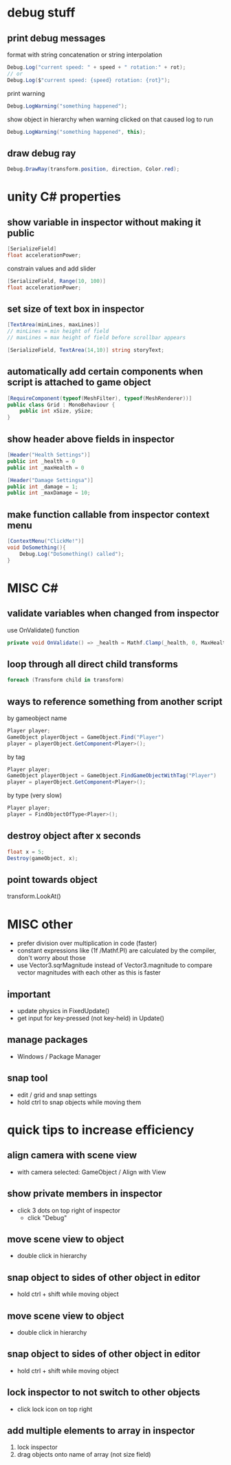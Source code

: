 # debug stuff
## print debug messages
format with string concatenation or string interpolation
```csharp
Debug.Log("current speed: " + speed + " rotation:" + rot);
// or
Debug.Log($"current speed: {speed} rotation: {rot}");
```
print warning
```csharp
Debug.LogWarning("something happened");
```
show object in hierarchy when warning clicked on that caused log to run
```csharp
Debug.LogWarning("something happened", this);
```

## draw debug ray
```csharp
Debug.DrawRay(transform.position, direction, Color.red);
```

# unity C# properties
## show variable in inspector without making it public
```csharp
[SerializeField]
float accelerationPower;
```
constrain values and add slider
```csharp
[SerializeField, Range(10, 100)]
float accelerationPower;
```

## set size of text box in inspector
```csharp
[TextArea(minLines, maxLines)]
// minLines = min height of field
// maxLines = max height of field before scrollbar appears
```
```csharp
[SerializeField, TextArea(14,10)] string storyText;
```

## automatically add certain components when script is attached to game object
```csharp
[RequireComponent(typeof(MeshFilter), typeof(MeshRenderer))]
public class Grid : MonoBehaviour {
	public int xSize, ySize;
}
```

## show header above fields in inspector
```csharp
[Header("Health Settings")]
public int _health = 0
public int _maxHealth = 0

[Header("Damage Settingsa")]
public int _damage = 1;
public int _maxDamage = 10;
```

## make function callable from inspector context menu 
```csharp
[ContextMenu("ClickMe!")]
void DoSomething(){
	Debug.Log("DoSomething() called");
}
```

# MISC C#
## validate variables when changed from inspector
use OnValidate() function
```csharp
private void OnValidate() => _health = Mathf.Clamp(_health, 0, MaxHealth)
```

## loop through all direct child transforms
```csharp
foreach (Transform child in transform)
```

## ways to reference something from another script
by gameobject name
```csharp
Player player;
GameObject playerObject = GameObject.Find("Player")
player = playerObject.GetComponent<Player>();
```
by tag
```csharp
Player player;
GameObject playerObject = GameObject.FindGameObjectWithTag("Player")
player = playerObject.GetComponent<Player>();
```
by type (very slow)
```csharp
Player player;
player = FindObjectOfType<Player>();
```

## destroy object after x seconds
```csharp
float x = 5;
Destroy(gameObject, x);
```

## point towards object
transform.LookAt()

# MISC other
- prefer division over multiplication in code (faster)
- constant expressions like (1f /Mathf.PI) are calculated by the compiler, don't worry about those
- use Vector3.sqrMagnitude instead of Vector3.magnitude to compare vector magnitudes with each other as this is faster

## important
- update physics in FixedUpdate()
- get input for key-pressed (not key-held) in Update()


## manage packages
- Windows / Package Manager

## snap tool
- edit / grid and snap settings
- hold ctrl to snap objects while moving them

# quick tips to increase efficiency
## align camera with scene view
- with camera selected: GameObject / Align with View

## show private members in inspector
- click 3 dots on top right of inspector
	- click "Debug"

## move scene view to object
- double click in hierarchy

## snap object to sides of other object in editor
- hold ctrl + shift while moving object

## move scene view to object
- double click in hierarchy

## snap object to sides of other object in editor
- hold ctrl + shift while moving object

## lock inspector to not switch to other objects
- click lock icon on top right

## add multiple elements to array in inspector
1. lock inspector
2. drag objects onto name of array (not size field)

